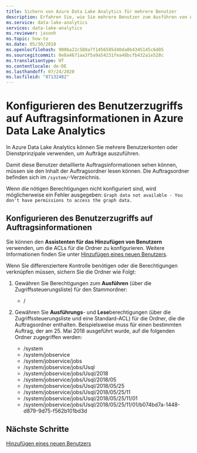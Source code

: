 ```yaml
---
title: Sichern von Azure Data Lake Analytics für mehrere Benutzer
description: Erfahren Sie, wie Sie mehrere Benutzer zum Ausführen von Aufträgen in Azure Data Lake Analytics konfigurieren.
ms.service: data-lake-analytics
services: data-lake-analytics
ms.reviewer: jasonh
ms.topic: how-to
ms.date: 05/30/2018
ms.openlocfilehash: 9006a22c588a7f1456585d40da0b4345145c6d05
ms.sourcegitcommit: 0e8a4671aa3f5a9a54231fea48bcfb432a1e528c
ms.translationtype: HT
ms.contentlocale: de-DE
ms.lasthandoff: 07/24/2020
ms.locfileid: "87132482"
---
```

# <a name="configure-user-access-to-job-information-to-job-information-in-azure-data-lake-analytics"></a>Konfigurieren des Benutzerzugriffs auf Auftragsinformationen in Azure Data Lake Analytics 

In Azure Data Lake Analytics können Sie mehrere Benutzerkonten oder Dienstprinzipale verwenden, um Aufträge auszuführen. 

Damit diese Benutzer detaillierte Auftragsinformationen sehen können, müssen sie den Inhalt der Auftragsordner lesen können. Die Auftragsordner befinden sich im `/system/`-Verzeichnis. 

Wenn die nötigen Berechtigungen nicht konfiguriert sind, wird möglicherweise ein Fehler ausgegeben: `Graph data not available - You don't have permissions to access the graph data.` 

## <a name="configure-user-access-to-job-information"></a>Konfigurieren des Benutzerzugriffs auf Auftragsinformationen

Sie können den **Assistenten für das Hinzufügen von Benutzern** verwenden, um die ACLs für die Ordner zu konfigurieren. Weitere Informationen finden Sie unter [Hinzufügen eines neuen Benutzers](data-lake-analytics-manage-use-portal.md#add-a-new-user).

Wenn Sie differenziertere Kontrolle benötigen oder die Berechtigungen verknüpfen müssen, sichern Sie die Ordner wie Folgt:

1. Gewähren Sie Berechtigungen zum **Ausführen** (über die Zugriffssteuerungsliste) für den Stammordner:
   - /
   
2. Gewähren Sie **Ausführungs**- und **Lese**berechtigungen (über die Zugriffssteuerungsliste und eine Standard-ACL) für die Ordner, die die Auftragsordner enthalten. Beispielsweise muss für einen bestimmten Auftrag, der am 25. Mai 2018 ausgeführt wurde, auf die folgenden Ordner zugegriffen werden:
   - /system
   - /system/jobservice
   - /system/jobservice/jobs
   - /system/jobservice/jobs/Usql
   - /system/jobservice/jobs/Usql/2018
   - /system/jobservice/jobs/Usql/2018/05
   - /system/jobservice/jobs/Usql/2018/05/25
   - /system/jobservice/jobs/Usql/2018/05/25/11
   - /system/jobservice/jobs/Usql/2018/05/25/11/01
   - /system/jobservice/jobs/Usql/2018/05/25/11/01/b074bd7a-1448-d879-9d75-f562b101bd3d

## <a name="next-steps"></a>Nächste Schritte
[Hinzufügen eines neuen Benutzers](data-lake-analytics-manage-use-portal.md#add-a-new-user)
